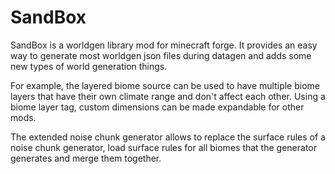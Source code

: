 # SandBox

SandBox is a worldgen library mod for minecraft forge. It provides an easy way to generate most worldgen json files during datagen and adds some new types of world generation things.

For example, the layered biome source can be used to have multiple biome layers that have their own climate range and don't affect each other. Using a biome layer tag, custom dimensions can be made expandable for other mods.

The extended noise chunk generator allows to replace the surface rules of a noise chunk generator, load surface rules for all biomes that the generator generates and merge them together.
